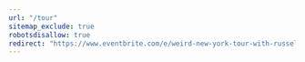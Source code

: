 ```yaml
---
url: "/tour"
sitemap_exclude: true
robotsdisallow: true
redirect: "https://www.eventbrite.com/e/weird-new-york-tour-with-russell-dobular-tickets-1011230215797"
---
```

